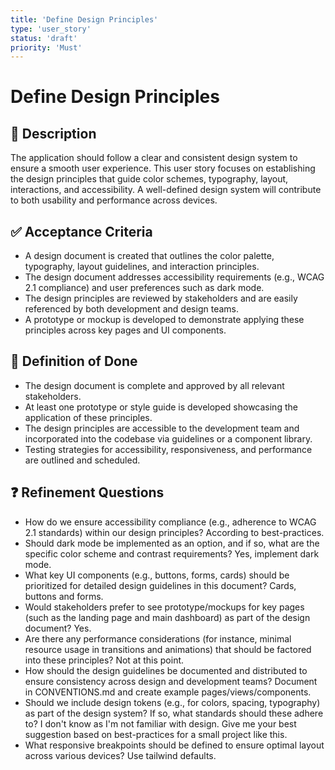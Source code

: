```yaml
---
title: 'Define Design Principles'
type: 'user_story'
status: 'draft'
priority: 'Must'
---
```


# Define Design Principles

## 📌 Description

The application should follow a clear and consistent design system to ensure a smooth user experience. This user story focuses on establishing the design principles that guide color schemes, typography, layout, interactions, and accessibility. A well-defined design system will contribute to both usability and performance across devices.

## ✅ Acceptance Criteria

- A design document is created that outlines the color palette, typography, layout guidelines, and interaction principles.
- The design document addresses accessibility requirements (e.g., WCAG 2.1 compliance) and user preferences such as dark mode.
- The design principles are reviewed by stakeholders and are easily referenced by both development and design teams.
- A prototype or mockup is developed to demonstrate applying these principles across key pages and UI components.

## 🎯 Definition of Done

- The design document is complete and approved by all relevant stakeholders.
- At least one prototype or style guide is developed showcasing the application of these principles.
- The design principles are accessible to the development team and incorporated into the codebase via guidelines or a component library.
- Testing strategies for accessibility, responsiveness, and performance are outlined and scheduled.

## ❓ Refinement Questions

- How do we ensure accessibility compliance (e.g., adherence to WCAG 2.1 standards) within our design principles? According to best-practices.
- Should dark mode be implemented as an option, and if so, what are the specific color scheme and contrast requirements? Yes, implement dark mode.
- What key UI components (e.g., buttons, forms, cards) should be prioritized for detailed design guidelines in this document? Cards, buttons and forms.
- Would stakeholders prefer to see prototype/mockups for key pages (such as the landing page and main dashboard) as part of the design document? Yes.
- Are there any performance considerations (for instance, minimal resource usage in transitions and animations) that should be factored into these principles? Not at this point.
- How should the design guidelines be documented and distributed to ensure consistency across design and development teams? Document in CONVENTIONS.md and create example pages/views/components.
- Should we include design tokens (e.g., for colors, spacing, typography) as part of the design system? If so, what standards should these adhere to? I don't know as I'm not familiar with design. Give me your best suggestion based on best-practices for a small project like this.
- What responsive breakpoints should be defined to ensure optimal layout across various devices? Use tailwind defaults.
